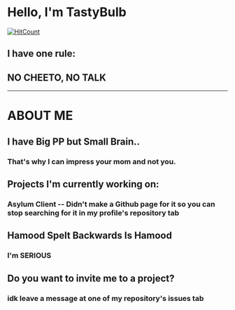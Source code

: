 # Hello, I'm TastyBulb

[![HitCount](https://views.whatilearened.today/views/github/TastyBulb/TastyBulb.svg)](https://github.com/TastyBulb/TastyBulb)

## I have one rule:
## NO CHEETO, NO TALK

---
# ABOUT ME

## I have Big PP but Small Brain..
### That's why I can impress your mom and not you.

## Projects I'm currently working on:
### Asylum Client -- Didn't make a Github page for it so you can stop searching for it in my profile's repository tab

## Hamood Spelt Backwards Is Hamood
### I'm SERIOUS

## Do you want to invite me to a project? 
### idk leave a message at one of my repository's issues tab
